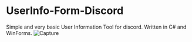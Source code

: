 # UserInfo-Form-Discord
Simple and very basic User Information Tool for discord. Written in C# and WinForms.
![Capture](https://user-images.githubusercontent.com/77687289/197384416-11c468f6-b81d-4886-971c-90f9b0718db3.PNG)
